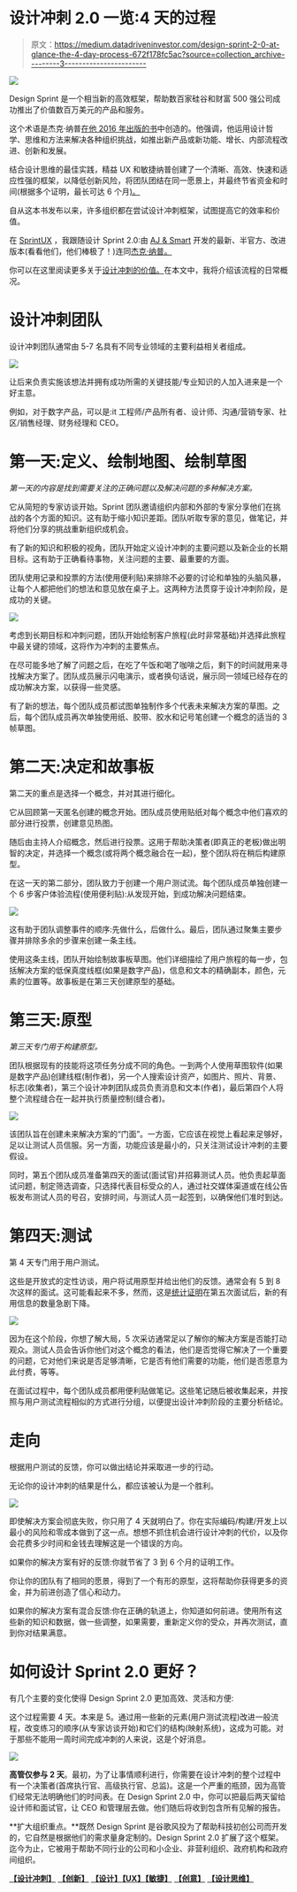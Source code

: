# 设计冲刺 2.0 一览:4 天的过程

> 原文：<https://medium.datadriveninvestor.com/design-sprint-2-0-at-glance-the-4-day-process-672f178fc5ac?source=collection_archive---------3----------------------->

![](img/5351184f2d8619c0f2ecd75c24fb6d34.png)

Design Sprint 是一个相当新的高效框架，帮助数百家硅谷和财富 500 强公司成功推出了价值数百万美元的产品和服务。

这个术语是杰克·纳普[在他 2016 年出版的书](https://www.thesprintbook.com/)中创造的。他强调，他运用设计哲学、思维和方法来解决各种组织挑战，如推出新产品或新功能、增长、内部流程改进、创新和发展。

结合设计思维的最佳实践，精益 UX 和敏捷纳普创建了一个清晰、高效、快速和适应性强的框架，以降低创新风险，将团队团结在同一愿景上，并最终节省资金和时间(根据多个证明，最长可达 6 个月[)。](https://phase.com/magazine/whats-the-design-sprint-2-0/)

自从这本书发布以来，许多组织都在尝试设计冲刺框架，试图提高它的效率和价值。

在 [SprintUX](https://www.sprintux.com/) ，我跟随设计 Sprint 2.0:由 [AJ & Smart](https://ajsmart.com/) 开发的最新、半官方、改进版本(看看他们，他们棒极了！)连同[杰克·纳普。](https://jakeknapp.com/)

你可以在这里阅读更多关于[设计冲刺的价值。](https://www.sprintux.com/sprint-q-a)在本文中，我将介绍该流程的日常概况。

# 设计冲刺团队

设计冲刺团队通常由 5-7 名具有不同专业领域的主要利益相关者组成。

![](img/6512e883af2188ca5b41e28a928cc99e.png)

让后来负责实施该想法并拥有成功所需的关键技能/专业知识的人加入进来是一个好主意。

例如，对于数字产品，可以是:it 工程师/产品所有者、设计师、沟通/营销专家、社区/销售经理、财务经理和 CEO。

# 第一天:定义、绘制地图、绘制草图

*第一天的内容是找到需要关注的正确问题以及解决问题的多种解决方案。*

它从简短的专家访谈开始。Sprint 团队邀请组织内部和外部的专家分享他们在挑战的各个方面的知识。这有助于缩小知识差距。团队听取专家的意见，做笔记，并将他们分享的挑战重新组织成机会。

有了新的知识和积极的视角，团队开始定义设计冲刺的主要问题以及新企业的长期目标。这有助于正确看待事物，关注问题的主要、最重要的方面。

团队使用记录和投票的方法(使用便利贴)来排除不必要的讨论和单独的头脑风暴，让每个人都把他们的想法和意见放在桌子上。这两种方法贯穿于设计冲刺阶段，是成功的关键。

![](img/17bd098d886bd59201e933e9fdddf4d1.png)

考虑到长期目标和冲刺问题，团队开始绘制客户旅程(此时非常基础)并选择此旅程中最关键的领域，这将作为冲刺的主要焦点。

在尽可能多地了解了问题之后，在吃了午饭和喝了咖啡之后，剩下的时间就用来寻找解决方案了。团队成员展示闪电演示，或者换句话说，展示同一领域已经存在的成功解决方案，以获得一些灵感。

有了新的想法，每个团队成员都试图单独制作多个代表未来解决方案的草图。之后，每个团队成员再次单独使用纸、胶带、胶水和记号笔创建一个概念的适当的 3 帧草图。

# 第二天:决定和故事板

第二天的重点是选择一个概念，并对其进行细化。

它从回顾第一天匿名创建的概念开始。团队成员使用贴纸对每个概念中他们喜欢的部分进行投票，创建意见热图。

随后由主持人介绍概念，然后进行投票。这用于帮助决策者(即真正的老板)做出明智的决定，并选择一个概念(或将两个概念融合在一起)，整个团队将在稍后构建原型。

在这一天的第二部分，团队致力于创建一个用户测试流。每个团队成员单独创建一个 6 步客户体验流程(使用便利贴):从发现开始，到成功解决问题结束。

![](img/c9c5c17012a2f37d601d7939e80b9576.png)

这有助于团队调整事件的顺序:先做什么，后做什么。最后，团队通过聚集主要步骤并排除多余的步骤来创建一条主线。

使用这条主线，团队开始绘制故事板草图。他们详细描绘了用户旅程的每一步，包括解决方案的低保真度线框(如果是数字产品)，信息和文本的精确副本，颜色，元素的位置等。故事板是在第三天创建原型的基础。

# 第三天:原型

*第三天专门用于构建原型。*

团队根据现有的技能将这项任务分成不同的角色。一到两个人使用草图软件(如果是数字产品)创建线框(制作者)，另一个人搜索设计资产，如图片、照片、背景、标志(收集者)，第三个设计冲刺团队成员负责消息和文本(作者)，最后第四个人将整个流程缝合在一起并执行质量控制(缝合者)。

![](img/e2196d2c77c111f5f680bd65d6bccdfb.png)

该团队旨在创建未来解决方案的“门面”。一方面，它应该在视觉上看起来足够好，足以让测试人员信服。另一方面，功能应该是最小的，只关注测试设计冲刺的主要假设。

同时，第五个团队成员准备第四天的面试(面试官)并招募测试人员。他负责起草面试问题，制定筛选调查，只选择代表目标受众的人，通过社交媒体渠道或在线公告板发布测试人员的号召，安排时间，与测试人员一起签到，以确保他们准时到达。

# 第四天:测试

第 4 天专门用于用户测试。

这些是开放式的定性访谈，用户将试用原型并给出他们的反馈。通常会有 5 到 8 次这样的面试。这可能看起来不多，然而，这是[统计证明](https://www.nngroup.com/articles/why-you-only-need-to-test-with-5-users/)在第五次面试后，新的有用信息的数量急剧下降。

![](img/9ee49e1388484cbc0bdb12ce40036c28.png)

因为在这个阶段，你想了解大局，5 次采访通常足以了解你的解决方案是否能打动观众。测试人员会告诉你他们对这个概念的看法，他们是否觉得它解决了一个重要的问题，它对他们来说是否足够清晰，它是否有他们需要的功能，他们是否愿意为此付费，等等。

在面试过程中，每个团队成员都用便利贴做笔记。这些笔记随后被收集起来，并按照与用户测试流程相似的方式进行分组，以便提出设计冲刺阶段的主要分析结论。

# 走向

根据用户测试的反馈，你可以做出结论并采取进一步的行动。

无论你的设计冲刺的结果是什么，都应该被认为是一个胜利。

![](img/288417bd6fbc6549b6ce847093243a9a.png)

即使解决方案会彻底失败，你只用了 4 天就明白了。你在实际编码/构建/开发上以最小的风险和零成本做到了这一点。想想不抓住机会进行设计冲刺的代价，以及你会花费多少时间和金钱去理解这是一个错误的方向。

如果你的解决方案有好的反馈:你就节省了 3 到 6 个月的证明工作。

你让你的团队有了相同的愿景，得到了一个有形的原型，这将帮助你获得更多的资金，并为前进创造了信心和动力。

如果你的解决方案有混合反馈:你在正确的轨道上，你知道如何前进。使用所有这些新的知识和数据，做一些调整，如果需要，重新定义你的受众，并再次测试，直到你对结果满意。

# 如何设计 Sprint 2.0 更好？

有几个主要的变化使得 Design Sprint 2.0 更加高效、灵活和方便:

这个过程需要 4 天。本来是 5。通过用一些新的元素(用户测试流程)改进一般流程，改变练习的顺序(从专家访谈开始)和它们的结构(映射系统)，这成为可能。对于那些不能用一周时间完成冲刺的人来说，这是个好消息。

![](img/da7e7fe2b7552d8cd34f793689f830cc.png)

**高管仅参与 2 天**。最初，为了让事情顺利进行，你需要在设计冲刺的整个过程中有一个决策者(首席执行官、高级执行官、总监)。这是一个严重的瓶颈，因为高管们经常无法明确他们的时间表。在 Design Sprint 2.0 中，你可以把最后两天留给设计师和面试官，让 CEO 和管理层去做。他们随后将收到包含所有见解的报告。

**扩大组织重点。**既然 Design Sprint 是谷歌风投为了帮助科技初创公司而开发的，它自然是根据他们的需求量身定制的。Design Sprint 2.0 扩展了这个框架。迄今为止，它被用于帮助不同行业的公司和小企业、非营利组织、政府机构和政府间组织。

[**【设计冲刺】**](https://www.linkedin.com/feed/topic/?keywords=%23designsprint) [**【创新】**](https://www.linkedin.com/feed/topic/?keywords=%23innovation) [**【设计】**](https://www.linkedin.com/feed/topic/?keywords=%23design)[**【UX】**](https://www.linkedin.com/feed/topic/?keywords=%23ux)[**【敏捷】**](https://www.linkedin.com/feed/topic/?keywords=%23agile) [**【创意】**](https://www.linkedin.com/feed/topic/?keywords=%23creative) [**【设计思维】**](https://www.linkedin.com/feed/topic/?keywords=%23designthinking)[](https://www.linkedin.com/feed/topic/?keywords=%23userexperience)